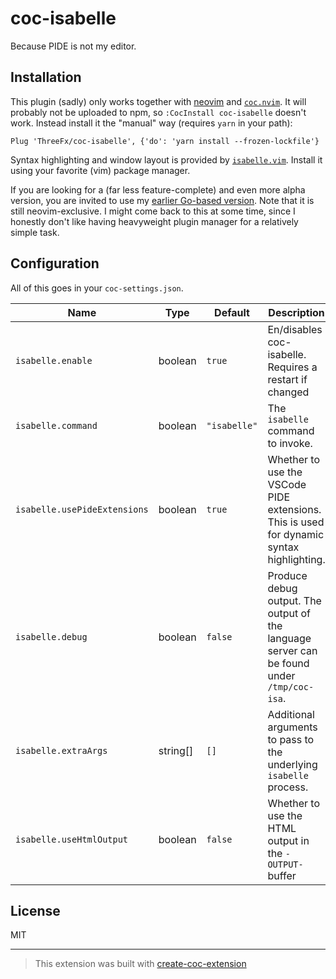 # coc-isabelle

Because PIDE is not my editor.

## Installation

This plugin (sadly) only works together with [neovim](https://neovim.io) and
[`coc.nvim`](https://github.com/neoclide/coc.nvim). It will probably not be
uploaded to npm, so `:CocInstall coc-isabelle` doesn't work. Instead install it
the "manual" way (requires `yarn` in your path):

```
Plug 'ThreeFx/coc-isabelle', {'do': 'yarn install --frozen-lockfile'}
```

Syntax highlighting and window layout is provided by
[`isabelle.vim`](https://github.com/ThreeFx/isabelle.vim). Install it using your
favorite (vim) package manager.

If you are looking for a (far less feature-complete) and even more alpha
version, you are invited to use my [earlier Go-based
version](https://github.com/ThreeFx/isabelle-lsp). Note that it is still
neovim-exclusive. I might come back to this at some time, since I honestly
don't like having heavyweight plugin manager for a relatively simple task.

## Configuration

All of this goes in your `coc-settings.json`.

| Name                         | Type     | Default      | Description                                                                                |
|------------------------------|----------|--------------|--------------------------------------------------------------------------------------------|
| `isabelle.enable`            | boolean  | `true`       | En/disables coc-isabelle. Requires a restart if changed                                    |
| `isabelle.command`           | boolean  | `"isabelle"` | The `isabelle` command to invoke.                                                          |
| `isabelle.usePideExtensions` | boolean  | `true`       | Whether to use the VSCode PIDE extensions. This is used for dynamic syntax highlighting.   |
| `isabelle.debug`             | boolean  | `false`      | Produce debug output. The output of the language server can be found under `/tmp/coc-isa`. |
| `isabelle.extraArgs`         | string[] | `[]`         | Additional arguments to pass to the underlying `isabelle` process.                         |
| `isabelle.useHtmlOutput`     | boolean  | `false`      | Whether to use the HTML output in the `-OUTPUT-` buffer                                    |

## License

MIT

---

> This extension was built with [create-coc-extension](https://github.com/fannheyward/create-coc-extension)

